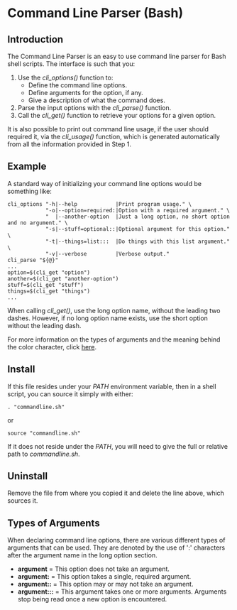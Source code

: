 # Command Line Parser (Bash)

## Introduction

The Command Line Parser is an easy to use command line parser for Bash shell
scripts. The interface is such that you:
1. Use the *cli_options()* function to:
    - Define the command line options.
    - Define arguments for the option, if any.
    - Give a description of what the command does.
2. Parse the input options with the *cli_parse()* function.
3. Call the *cli_get()* function to retrieve your options for a given option.

It is also possible to print out command line usage, if the user should required
it, via the *cli_usage()* function, which is generated automatically from all
the information provided in Step 1.

## Example

A standard way of initializing your command line options would be something like:
```
cli_options "-h|--help            |Print program usage." \
            "-o|--option=required:|Option with a required argument." \
            "  |--another-option  |Just a long option, no short option and no argument." \
            "-s|--stuff=optional::|Optional argument for this option." \
            "-t|--things=list:::  |Do things with this list argument." \
            "-v|--verbose         |Verbose output."
cli_parse "${@}"
...
option=$(cli_get "option")
another=$(cli_get "another-option")
stuff=$(cli_get "stuff")
things=$(cli_get "things")
...
```

When calling *cli_get()*, use the long option name, without the leading two
dashes. However, if no long option name exists, use the short option without the
leading dash.

For more information on the types of arguments and the meaning behind the color
character, click [here](#types-of-arguments).

## Install

If this file resides under your *PATH* environment variable, then in a shell
script, you can source it simply with either:

```
. "commandline.sh"
```

or

```
source "commandline.sh"
```

If it does not reside under the *PATH*, you will need to give the full or
relative path to *commandline.sh*.

## Uninstall

Remove the file from where you copied it and delete the line above, which
sources it.

## Types of Arguments

When declaring command line options, there are various different types of
arguments that can be used. They are denoted by the use of ':' characters after
the argument name in the long option section.
- **argument** = This option does not take an argument.
- **argument:** = This option takes a single, required argument.
- **argument::** = This option may or may not take an argument.
- **argument:::** = This argument takes one or more arguments. Arguments stop
    being read once a new option is encountered.
